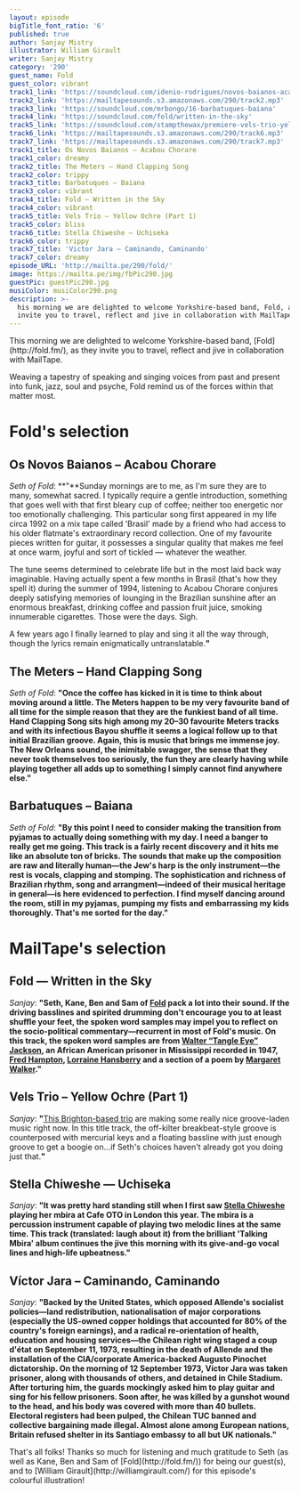 ```yaml
---
layout: episode
bigTitle_font_ratio: '6'
published: true
author: Sanjay Mistry
illustrator: William Girault
writer: Sanjay Mistry
category: '290'
guest_name: Fold
guest_color: vibrant
track1_link: 'https://soundcloud.com/idenio-rodrigues/novos-baianos-acabou-chorare'
track2_link: 'https://mailtapesounds.s3.amazonaws.com/290/track2.mp3'
track3_link: 'https://soundcloud.com/mrbongo/16-barbatuques-baiana'
track4_link: 'https://soundcloud.com/fold/written-in-the-sky'
track5_link: 'https://soundcloud.com/stampthewax/premiere-vels-trio-yellow-ochre-pt1-stw-premiere'
track6_link: 'https://mailtapesounds.s3.amazonaws.com/290/track6.mp3'
track7_link: 'https://mailtapesounds.s3.amazonaws.com/290/track7.mp3'
track1_title: Os Novos Baianos – Acabou Chorare
track1_color: dreamy
track2_title: The Meters – Hand Clapping Song
track2_color: trippy
track3_title: Barbatuques – Baiana
track3_color: vibrant
track4_title: Fold – Written in the Sky
track4_color: vibrant
track5_title: Vels Trio – Yellow Ochre (Part 1)
track5_color: bliss
track6_title: Stella Chiweshe – Uchiseka
track6_color: trippy
track7_title: 'Victor Jara – Caminando, Caminando'
track7_color: dreamy
episode_URL: 'http://mailta.pe/290/fold/'
image: https://mailta.pe/img/fbPic290.jpg
guestPic: guestPic290.jpg
musiColor: musiColor290.png
description: >-
  his morning we are delighted to welcome Yorkshire-based band, Fold, as they
  invite you to travel, reflect and jive in collaboration with MailTape.
---
```

<p id="introduction">This morning we are delighted to welcome Yorkshire-based band, [Fold](http://fold.fm/), as they invite you to travel, reflect and jive in collaboration with MailTape.</p>
<p>Weaving a tapestry of speaking and singing voices from past and present into funk, jazz, soul and psyche, Fold remind us of the forces within that matter most.</p>


# Fold's selection



## Os Novos Baianos – Acabou Chorare
_Seth of Fold_: **"**Sunday mornings are to me, as I'm sure they are to many, somewhat sacred. I typically require a gentle introduction, something that goes well with that first bleary cup of coffee; neither too energetic nor too emotionally challenging. This particular song first appeared in my life circa 1992 on a mix tape called 'Brasil' made by a friend who had access to his older flatmate's extraordinary record collection. One of my favourite pieces written for guitar, it possesses a singular quality that makes me feel at once warm, joyful and sort of tickled — whatever the weather.

The tune seems determined to celebrate life but in the most laid back way imaginable. Having actually spent a few months in Brasil (that's how they spell it) during the summer of 1994, listening to Acabou Chorare conjures deeply satisfying memories of lounging in the Brazilian sunshine after an enormous breakfast, drinking coffee and passion fruit juice, smoking innumerable cigarettes. Those were the days. Sigh.

A few years ago I finally learned to play and sing it all the way through, though the lyrics remain enigmatically untranslatable.**"**

## The Meters – Hand Clapping Song
_Seth of Fold_: **"**Once the coffee has kicked in it is time to think about moving around a little. The Meters happen to be my very favourite band of all time for the simple reason that they are the funkiest band of all time. Hand Clapping Song sits high among my 20–30 favourite Meters tracks and with its infectious Bayou shuffle it seems a logical follow up to that initial Brazilian groove. Again, this is music that brings me immense joy. The New Orleans sound, the inimitable swagger, the sense that they never took themselves too seriously, the fun they are clearly having while playing together all adds up to something I simply cannot find anywhere else.**"**

## Barbatuques – Baiana
_Seth of Fold_: **"**By this point I need to consider making the transition from pyjamas to actually doing something with my day. I need a banger to really get me going. This track is a fairly recent discovery and it hits me like an absolute ton of bricks. The sounds that make up the composition are raw and literally human—the Jew's harp is the only instrument—the rest is vocals, clapping and stomping. The sophistication and richness of Brazilian rhythm, song and arrangment—indeed of their musical heritage in general—is here evidenced to perfection. I find myself dancing around the room, still in my pyjamas, pumping my fists and embarrassing my kids thoroughly. That's me sorted for the day.**"**


# MailTape's selection

## Fold — Written in the Sky
_Sanjay_: **"**Seth, Kane, Ben and Sam of [Fold](http://fold.fm/) pack a lot into their sound. If the driving basslines and spirited drumming don't encourage you to at least shuffle your feet, the spoken word samples may impel you to reflect on the socio-political commentary—recurrent in most of Fold's music. On this track, the spoken word samples are from [Walter “Tangle Eye” Jackson](https://www.discogs.com/artist/2678688-Walter-Tangle-Eye-Jackson), an African American prisoner in Mississippi recorded in 1947, [Fred Hampton](https://en.wikipedia.org/wiki/Fred_Hampton), [Lorraine Hansberry](https://en.wikipedia.org/wiki/Lorraine_Hansberry) and a section of a poem by [Margaret Walker](https://en.wikipedia.org/wiki/Margaret_Walker).**"**

## Vels Trio – Yellow Ochre (Part 1)
_Sanjay_: **"**[This Brighton-based trio](https://soundcloud.com/velstrio) are making some really nice groove-laden music right now. In this title track, the off-kilter breakbeat-style groove is counterposed with mercurial keys and a floating bassline with just enough groove to get a boogie on...if Seth's choices haven't already got you doing just that.**"**

## Stella Chiweshe — Uchiseka
_Sanjay_: **"**It was pretty hard standing still when I first saw [Stella Chiweshe](http://www.stellachiweshe.com/) playing her mbira at Cafe OTO in London this year. The mbira is a percussion instrument capable of playing two melodic lines at the same time. This track (translated: laugh about it) from the brilliant 'Talking Mbira' album continues the jive this morning with its give-and-go vocal lines and high-life upbeatness.**"**

## Víctor Jara – Caminando, Caminando
_Sanjay_: **"**Backed by the United States, which opposed Allende's socialist policies—land redistribution, nationalisation of major corporations (especially the US-owned copper holdings that accounted for 80% of the country's foreign earnings), and a radical re-orientation of health, education and housing services—the Chilean right wing staged a coup d'état on September 11, 1973, resulting in the death of Allende and the installation of the CIA/corporate America-backed Augusto Pinochet dictatorship. On the morning of 12 September 1973, Víctor Jara was taken prisoner, along with thousands of others, and detained in Chile Stadium. After torturing him, the guards mockingly asked him to play guitar and sing for his fellow prisoners. Soon after, he was killed by a gunshot wound to the head, and his body was covered with more than 40 bullets. Electoral registers had been pulped, the Chilean TUC banned and collective bargaining made illegal. Almost alone among European nations, Britain refused shelter in its Santiago embassy to all but UK nationals.**"**

<p id="outroduction">That's all folks! Thanks so much for listening and much gratitude to Seth (as well as Kane, Ben and Sam of [Fold](http://fold.fm/)) for being our guest(s), and to [William Girault](http://williamgirault.com/) for this episode's colourful illustration!</p>
